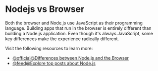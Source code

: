 # Nodejs vs Browser

Both the browser and Node.js use JavaScript as their programming language. Building apps that run in the browser is entirely different than building a Node.js application. Even though it's always JavaScript, some key differences make the experience radically different.

Visit the following resources to learn more:

- [@official@Differences between Node.js and the Browser](https://nodejs.org/en/learn/getting-started/differences-between-nodejs-and-the-browser/)
- [@feed@Explore top posts about Node.js](https://app.daily.dev/tags/nodejs?ref=roadmapsh)
